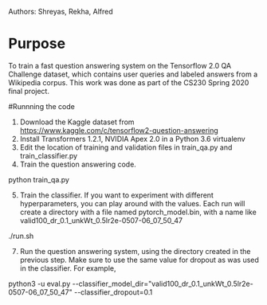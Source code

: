 Authors: Shreyas, Rekha, Alfred
# Purpose
To train a fast question answering system on the Tensorflow 2.0 QA Challenge dataset, which contains user queries and labeled answers from a Wikipedia corpus.
This work was done as part of the CS230 Spring 2020 final project.


#Runnning the code

1. Download the Kaggle dataset from https://www.kaggle.com/c/tensorflow2-question-answering
2. Install Transformers 1.2.1, NVIDIA Apex 2.0 in a Python 3.6 virtualenv
3. Edit the location of training and validation files in train_qa.py and train_classifier.py
4. Train the question answering code.

python train_qa.py

5. Train the classifier. If you want to experiment with different hyperparameters, you can play around with the values. Each run will create a directory with a file named pytorch_model.bin, with a name like valid100_dr_0.1_unkWt_0.5lr2e-0507-06_07_50_47

./run.sh

7. Run the question answering system, using the directory created in the previous step. Make sure to use the same value for dropout as was used in the classifier. For example,

python3 -u eval.py --classifier_model_dir="valid100_dr_0.1_unkWt_0.5lr2e-0507-06_07_50_47"  --classifier_dropout=0.1 



